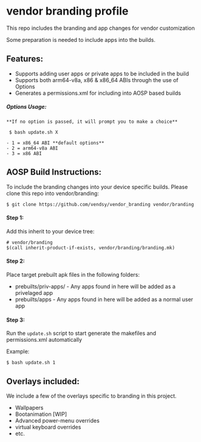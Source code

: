 # vendor branding profile
This repo includes the branding and app changes for vendor customization

Some preparation is needed to include apps into the builds. 

## Features:

 - Supports adding user apps or private apps to be included in the build
 - Supports both arm64-v8a, x86 & x86_64 ABIs through the use of Options
 - Generates a permissions.xml for including into AOSP based builds
 
##### Options Usage:
	 
	**If no option is passed, it will prompt you to make a choice**
	 
	 $ bash update.sh X
	 
	- 1 = x86_64 ABI **default options**
	- 2 = arm64-v8a ABI
	- 3 = x86 ABI

## AOSP Build Instructions:

To include the branding changes into your device specific builds. Please clone 
this repo into vendor/branding:

	$ git clone https://github.com/vendsy/vendor_branding vendor/branding

#### Step 1:
	
Add this inherit to your device tree:

	# vendor/branding
	$(call inherit-product-if-exists, vendor/branding/branding.mk)

#### Step 2:

Place target prebuilt apk files in the following folders:

 - prebuilts/priv-apps/ - Any apps found in here will be added as a privelaged app
 - prebuilts/apps - Any apps found in here will be added as a normal user app

#### Step 3:

Run the `update.sh` script to start generate the makefiles and permissions.xml automatically

Example:

	$ bash update.sh 1

## Overlays included:

We include a few of the overlays specific to branding in this project. 

 - Wallpapers
 - Bootanimation [WIP]
 - Advanced power-menu overrides
 - virtual keyboard overrides
 - etc.